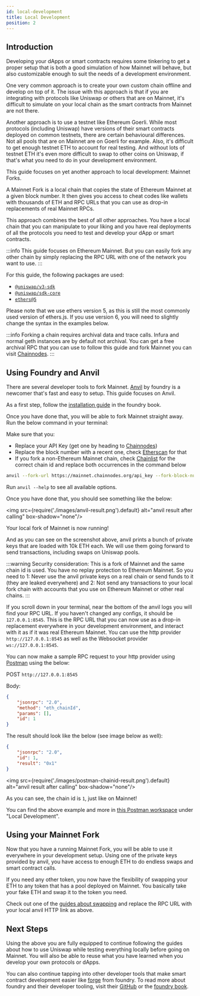 ```yaml
---
id: local-development
title: Local Development
position: 2
---
```


## Introduction

Developing your dApps or smart contracts requires some tinkering to get a proper setup that is both a good simulation of how Mainnet will behave,
but also customizable enough to suit the needs of a development environment.

One very common approach is to create your own custom chain offline and develop on top of it.
The issue with this approach is that if you are integrating with protocols like Uniswap or others that are on Mainnet, it's
difficult to simulate on your local chain as the smart contracts from Mainnet are not there.

Another approach is to use a testnet like Ethereum Goerli. While most protocols (including Uniswap) have versions of their smart contracts
deployed on common testnets, there are certain behavioural differences. Not all pools that are on Mainnet are on Goerli for example.
Also, it's difficult to get enough testnet ETH to account for real testing. And without lots of testnet ETH it's even more difficult
to swap to other coins on Uniswap, if that's what you need to do in your development environment.

This guide focuses on yet another approach to local development: Mainnet Forks.

A Mainnet Fork is a local chain that copies the state of Ethereum Mainnet at a given block number. It then gives you access to cheat codes
like wallets with thousands of ETH and RPC URLs that you can use as drop-in replacements of real Mainnet RPCs.

This approach combines the best of all other approaches. You have a local chain that you can manipulate to your liking
and you have real deployments of all the protocols you need to test and develop your dApp or smart contracts.

:::info
This guide focuses on Ethereum Mainnet. But you can easily fork any other chain by simply replacing the RPC URL with
one of the network you want to use.
:::

For this guide, the following packages are used:
  
- [`@uniswap/v3-sdk`](https://www.npmjs.com/package/@uniswap/v3-sdk)
- [`@uniswap/sdk-core`](https://www.npmjs.com/package/@uniswap/sdk-core)
- [`ethers@5`](https://www.npmjs.com/package/ethers)

Please note that we use ethers version 5, as this is still the most commonly used version of ethers.js.
If you use version 6, you will need to slightly change the syntax in the examples below.

:::info
Forking a chain requires archival data and trace calls. Infura and normal geth instances are by default not archival.
You can get a free archival RPC that you can use to follow this guide and fork Mainnet you can visit [Chainnodes](https://www.chainnodes.org/).
:::

## Using Foundry and Anvil

There are several developer tools to fork Mainnet.
[Anvil](https://github.com/foundry-rs/foundry/blob/master/crates/anvil/README.md) by foundry is a newcomer that's fast and easy to setup.
This guide focuses on Anvil.

As a first step, follow the [installation guide](https://book.getfoundry.sh/getting-started/installation) in the foundry book.

Once you have done that, you will be able to fork Mainnet straight away. Run the below command in your terminal:

Make sure that you:

- Replace your API Key (get one by heading to [Chainnodes](https://app.chainnodes.org/))
- Replace the block number with a recent one, check [Etherscan](https://etherscan.io/) for that
- If you fork a non-Ethereum Mainnet chain, check [Chainlist](https://chainlist.org/) for the correct chain id and replace both occurrences in the command below

```bash
anvil --fork-url https://mainnet.chainnodes.org/api_key --fork-block-number 17480237 --fork-chain-id 1 --chain-id 1
```

Run `anvil --help` to see all available options.

Once you have done that, you should see something like the below:

<img src={require('./images/anvil-result.png').default} alt="anvil result after calling" box-shadow="none"/>

Your local fork of Mainnet is now running!

And as you can see on the screenshot above, anvil prints a bunch of private keys that are loaded with 10k ETH each.
We will use them going forward to send transactions, including swaps on Uniswap pools.

:::warning
Security consideration: This is a fork of Mainnet and the same chain id is used. You have no replay protection to Ethereum Mainnet. So you need to 1: Never use the anvil private keys on a real chain or send funds to it
(they are leaked everywhere) and 2: Not send any transactions to your local fork chain with accounts that you use on Ethereum Mainnet or other real chains.
:::

If you scroll down in your terminal, near the bottom of the anvil logs you will find your RPC URL.
If you haven't changed any configs, it should be `127.0.0.1:8545`.
This is the RPC URL that you can now use as a drop-in replacement everywhere in your development environment, and interact with it
as if it was real Ethereum Mainnet. You can use the http provider `http://127.0.0.1:8545` as well as the Websocket provider `ws://127.0.0.1:8545`.

You can now make a sample RPC request to your http provider using [Postman](https://www.postman.com/) using the below:

POST `http://127.0.0.1:8545`

Body:

```JSON
{
    "jsonrpc": "2.0",
    "method": "eth_chainId",
    "params": [],
    "id": 1
}
```

The result should look like the below (see image below as well):

```JSON
{
    "jsonrpc": "2.0",
    "id": 1,
    "result": "0x1"
}
```

<img src={require('./images/postman-chainid-result.png').default} alt="anvil result after calling" box-shadow="none"/>

As you can see, the chain id is `1`, just like on Mainnet!

You can find the above example and more in [this Postman workspace](https://www.postman.com/chainnodes/workspace/uniswap-examples) under "Local Development".

## Using your Mainnet Fork

Now that you have a running Mainnet Fork, you will be able to use it everywhere in your development setup.
Using one of the private keys provided by anvil, you have access to enough ETH to do endless swaps and smart contract calls.

If you need any other token, you now have the flexibility of swapping your ETH to any token that has a pool deployed on Mainnet.
You basically take your fake ETH and swap it to the token you need.

Check out one of the [guides about swapping](./swaps/02-trading.md) and replace the RPC URL with your local anvil HTTP link as above.

## Next Steps

Using the above you are fully equipped to continue following the guides about how to use Uniswap while testing everything locally before
going on Mainnet. You will also be able to reuse what you have learned when you develop your own protocols or dApps.

You can also continue tapping into other developer tools that make smart contract development easier like [forge](https://github.com/foundry-rs/foundry/tree/master/forge) from foundry.
To read more about foundry and their developer tooling, visit their [GitHub](https://github.com/foundry-rs/foundry) or the [foundry book](https://book.getfoundry.sh/).
